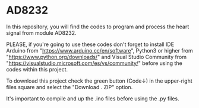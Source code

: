 # AD8232
In this repository, you will find the codes to program and process the heart signal from module AD8232.

PLEASE, if you're going to use these codes don't forget to install IDE Arduino from "https://www.arduino.cc/en/software", Python3 or higher from "https://www.python.org/downloads/" and Visual Studio Community from "https://visualstudio.microsoft.com/es/vs/community/" before using the codes within this project. 

To download this project check the green button (Code↓) in the upper-right files square and select the "Download . ZIP" option.

It's important to compile and up the .ino files before using the .py files.
